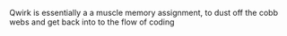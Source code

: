 Qwirk is essentially a a muscle memory assignment, to dust off the cobb webs and get back into to the flow of coding
